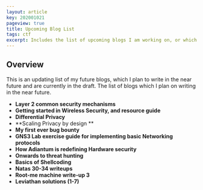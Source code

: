 ```yaml
---
layout: article
key: 202001021
pageview: true
title: Upcoming Blog List
tags: ctf
excerpt: Includes the list of upcoming blogs I am working on, or which are currently in draft.
---
```




## Overview

This is an updating list of my future blogs, which I plan to write in the near future and are currently in the draft. The list of blogs which I plan on writing in the near future. 

- **Layer 2 common security mechanisms**
- **Getting started in Wireless Security, and resource guide**
- **Differential Privacy**
- **Scaling Privacy by design **
- **My first ever bug bounty**
- **GNS3 Lab exercise guide for implementing basic Networking protocols**
- **How Adiantum is redefining Hardware security**
- **Onwards to threat hunting**
- **Basics of Shellcoding**
- **Natas 30-34 writeups**
- **Root-me machine write-up 3**
- **Leviathan solutions (1-7)**

